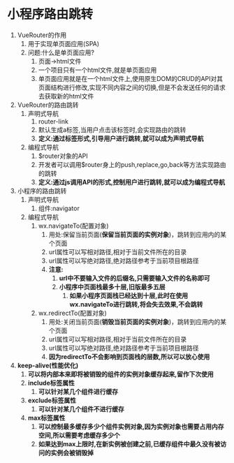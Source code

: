 # 小程序路由跳转

1. VueRouter的作用
   1. 用于实现单页面应用(SPA)
   2. 问题:什么是单页面应用?
      1. 页面->html文件
      2. 一个项目只有一个html文件,就是单页面应用
      3. 单页面应用就是在一个html文件上,使用原生DOM的CRUD的API对其页面结构进行修改,实现不同内容之间的切换,但是不会发送任何的请求去获取新的html文件
2. VueRouter的路由跳转
   1. 声明式导航
      1. router-link
      2. 默认生成a标签,当用户点击该标签时,会实现路由的跳转
      3. **定义:通过标签形式,引导用户进行跳转,就可以成为声明式导航**
   2. 编程式导航
      1. $router对象的API
      2. 开发者可以调用$router身上的push,replace,go,back等方法实现路由的跳转
      3. **定义:通过js调用API的形式,控制用户进行跳转,就可以成为编程式导航**
3. 小程序的路由跳转
   1. 声明式导航
      1. 组件:navigator
   2. 编程式导航
      1. wx.navigateTo(配置对象)
         1. 用处:保留当前页面(**保留当前页面的实例对象**)，跳转到应用内的某个页面
         2. url属性可以写相对路径,相对于当前文件所在的目录
         3. url属性可以写绝对路径,绝对路径参考于当前项目根路径
         4. **注意:**
            1. **url中不要输入文件的后缀名,只需要输入文件的名称即可**
            2. **小程序中页面栈最多十层,旧版最多五层**
               1. **如果小程序页面栈已经达到十层,此时在使用wx.navigateTo进行跳转,将会失去效果,不会跳转**
      2. wx.redirectTo(配置对象)
         1. 用处:关闭当前页面(**销毁当前页面的实例对象**)，跳转到应用内的某个页面
         2. url属性可以写相对路径,相对于当前文件所在的目录
         3. url属性可以写绝对路径,绝对路径参考于当前项目根路径
         4. **因为redirectTo不会影响到页面栈的层数,所以可以放心使用**
4. **keep-alive(性能优化)**
   1. **可以将内部本来即将被销毁的组件的实例对象缓存起来,留作下次使用**
   2. **include标签属性**
      1. **可以针对某几个组件进行缓存**
   3. **exclude标签属性**
      1. **可以针对某几个组件不进行缓存**
   4. **max标签属性**
      1. **可以控制最多缓存多少个组件实例对象,因为实例对象也需要占用内存空间,所以需要考虑缓存多少个**
      2. **如果达到max上限时,在新实例被创建之前,已缓存组件中最久没有被访问的实例会被销毁掉**